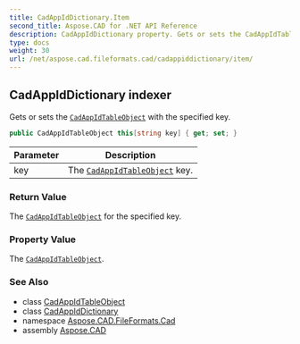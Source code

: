 ```yaml
---
title: CadAppIdDictionary.Item
second_title: Aspose.CAD for .NET API Reference
description: CadAppIdDictionary property. Gets or sets the CadAppIdTableObject with the specified key
type: docs
weight: 30
url: /net/aspose.cad.fileformats.cad/cadappiddictionary/item/
---
```

## CadAppIdDictionary indexer

Gets or sets the [`CadAppIdTableObject`](../../../aspose.cad.fileformats.cad.cadtables/cadappidtableobject/) with the specified key.

```csharp
public CadAppIdTableObject this[string key] { get; set; }
```

| Parameter | Description |
| --- | --- |
| key | The [`CadAppIdTableObject`](../../../aspose.cad.fileformats.cad.cadtables/cadappidtableobject/) key. |

### Return Value

The [`CadAppIdTableObject`](../../../aspose.cad.fileformats.cad.cadtables/cadappidtableobject/) for the specified key.

### Property Value

The [`CadAppIdTableObject`](../../../aspose.cad.fileformats.cad.cadtables/cadappidtableobject/).

### See Also

* class [CadAppIdTableObject](../../../aspose.cad.fileformats.cad.cadtables/cadappidtableobject/)
* class [CadAppIdDictionary](../)
* namespace [Aspose.CAD.FileFormats.Cad](../../cadappiddictionary/)
* assembly [Aspose.CAD](../../../)


